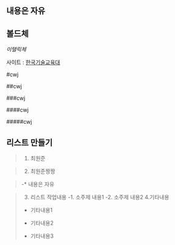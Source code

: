 내용은 자유
-----------
**볼드체**
---------

*이탤릭체*

사이트 : [한국기술교육대](www.kut.ac.kr)

#cwj

##cwj

###cwj

####cwj

#####cwj

리스트 만들기
-------------
>1. 최원준

>2. 최원준짱짱

>-* 내용은 자유

>3. 리스트 작업내용
>-1. 소주제 내용1
>-2. 소주제 내용2
>4.기타내용
>* 기타내용1
>- 기타내용2
>+ 기타내용3

